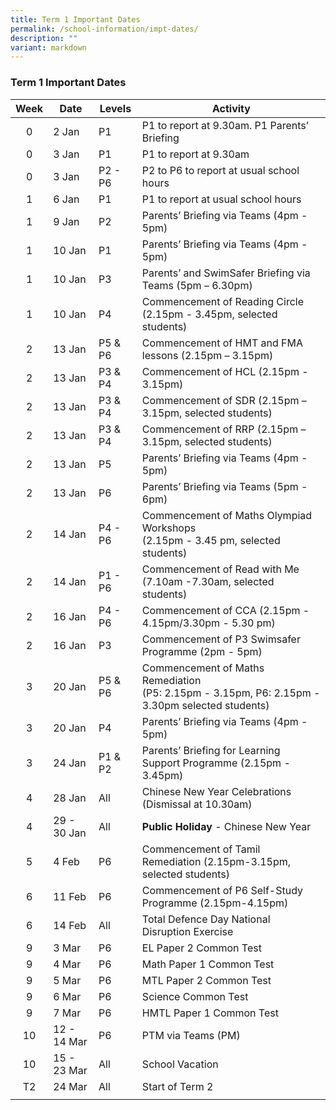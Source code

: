 ```yaml
---
title: Term 1 Important Dates
permalink: /school-information/impt-dates/
description: ""
variant: markdown
---
```

### Term 1 Important Dates

| Week | Date | Levels | Activity |
|:---:| -------- | --- | --- |
| 0 | 2 Jan | P1 | P1 to report at 9.30am. P1 Parents’ Briefing |
| 0 | 3 Jan | P1 | P1 to report at 9.30am |
| 0 | 3 Jan | P2 - P6 | P2 to P6 to report at usual school hours |
| 1 | 6 Jan | P1 | P1 to report at usual school hours |
| 1 | 9 Jan | P2 | Parents’ Briefing via Teams (4pm - 5pm) |
| 1 | 10 Jan | P1 | Parents’ Briefing via Teams (4pm - 5pm) |
| 1 | 10 Jan | P3 | Parents’ and SwimSafer Briefing via Teams (5pm – 6.30pm) |
| 1 | 10 Jan | P4 | Commencement of Reading Circle (2.15pm - 3.45pm, selected students) |
| 2 | 13 Jan | P5 &amp; P6 | Commencement of HMT and FMA lessons (2.15pm – 3.15pm) |
| 2 | 13 Jan | P3 &amp; P4 | Commencement of HCL (2.15pm - 3.15pm) |
| 2 | 13 Jan | P3 &amp; P4 | Commencement of SDR (2.15pm – 3.15pm, selected students) |
| 2 | 13 Jan | P3 &amp; P4 | Commencement of RRP (2.15pm – 3.15pm, selected students) |
| 2 | 13 Jan | P5 | Parents’ Briefing via Teams (4pm - 5pm) |
| 2 | 13 Jan | P6 | Parents’ Briefing via Teams (5pm - 6pm) |
| 2 | 14 Jan | P4 - P6 | Commencement of Maths Olympiad Workshops<br>(2.15pm - 3.45 pm, selected students) |
| 2 | 14 Jan | P1 - P6 | Commencement of Read with Me (7.10am -7.30am, selected students) |
| 2 | 16 Jan | P4 - P6 | Commencement of CCA (2.15pm - 4.15pm/3.30pm - 5.30 pm) |
| 2 | 16 Jan | P3 | Commencement of P3 Swimsafer Programme (2pm - 5pm) |
| 3 | 20 Jan | P5 &amp; P6 | Commencement of Maths Remediation<br>(P5: 2.15pm - 3.15pm, P6: 2.15pm - 3.30pm selected students) |
| 3 | 20 Jan | P4 | Parents’ Briefing via Teams (4pm - 5pm) |
| 3 | 24 Jan | P1 &amp; P2 | Parents’ Briefing for Learning Support Programme (2.15pm - 3.45pm) |
| 4 | 28 Jan | All | Chinese New Year Celebrations (Dismissal at 10.30am) |
| 4 | 29 - 30 Jan | All | **Public Holiday** - Chinese New Year |
| 5 | 4 Feb | P6 | Commencement of Tamil Remediation (2.15pm-3.15pm, selected students) |
| 6 | 11 Feb | P6 | Commencement of P6 Self-Study Programme (2.15pm-4.15pm) |
| 6 | 14 Feb | All | Total Defence Day National Disruption Exercise |
| 9 | 3 Mar | P6 | EL Paper 2 Common Test |
| 9 | 4 Mar | P6 | Math Paper 1 Common Test |
| 9 | 5 Mar | P6 | MTL Paper 2 Common Test |
| 9 | 6 Mar | P6 | Science Common Test |
| 9 | 7 Mar | P6 | HMTL Paper 1 Common Test |
| 10 | 12 - 14 Mar | P6 | PTM via Teams (PM) |
| 10 | 15 - 23 Mar | All | School Vacation |
| T2 | 24 Mar | All | Start of Term 2 |
|  |  |  |  |